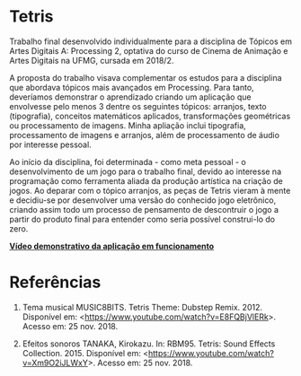# Tetris
Trabalho final desenvolvido individualmente para a disciplina de Tópicos em Artes Digitais A: Processing 2, optativa do curso de Cinema de Animação e Artes Digitais na UFMG, cursada em 2018/2.

A proposta do trabalho visava complementar os estudos para a disciplina que abordava tópicos mais avançados em Processing. Para tanto, deveríamos demonstrar o aprendizado criando um aplicação que envolvesse pelo menos 3 dentre os seguintes tópicos: arranjos, texto (tipografia), conceitos matemáticos aplicados, transformações geométricas ou processamento de imagens. Minha apliação inclui tipografia, processamento de imagens e arranjos, além de processamento de áudio por interesse pessoal.

Ao início da disciplina, foi determinada - como meta pessoal - o desenvolvimento de um jogo para o trabalho final, devido ao interesse na programação como ferramenta aliada da produção artística na criação de jogos. Ao deparar com o tópico arranjos, as peças de Tetris vieram à mente e decidiu-se por desenvolver uma versão do conhecido jogo eletrônico, criando assim todo um processo de pensamento de descontruir o jogo a partir do produto final para entender como seria possível construi-lo do zero.

[**Vídeo demonstrativo da aplicação em funcionamento**](https://drive.google.com/file/d/1eoMzuFibu5zPoH-zsEsHmOOdRjABlHXQ/view?usp=sharing)

#	Referências
1.	Tema musical
MUSIC8BITS. Tetris Theme: Dubstep Remix. 2012. Disponível em: <<https://www.youtube.com/watch?v=E8FQBjVlERk>>. Acesso em: 25 nov. 2018.

2.	Efeitos sonoros
TANAKA, Kirokazu. In: RBM95. Tetris: Sound Effects Collection. 2015. Disponível em: <<https://www.youtube.com/watch?v=Xm9O2iJLWxY>>. Acesso em: 25 nov. 2018.

